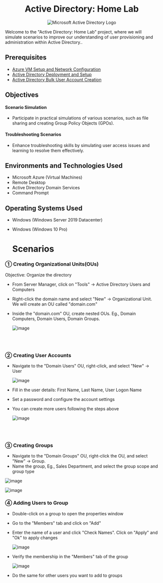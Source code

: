 <h1 align='center'> Active Directory: Home Lab</h1>
<p align="center">
<img src="https://i.imgur.com/pU5A58S.png" alt="Microsoft Active Directory Logo"/>
</p>




<p>Welcome to the "Active Directory: Home Lab" project, where we will simulate scenarios to improve our understanding of user provisioning and administration within Active Directory..</p>

<h2>Prerequisites</h2>

- <a href="https://github.com/a-rashid-saaka/Azure-VM-deployment"> Azure VM Setup and Network Configuration </a>
- <a href="https://github.com/a-rashid-saaka/Active-Directory-installation"> Active Directory Deployment and Setup </a>
- <a href="https://github.com/a-rashid-saaka/Active-Directory-user-creation">Active Directory Bulk User Account Creation </a>
<h2> Objectives</h2>

<h4>Scenario Simulation</h4>

- Participate in practical simulations of various scenarios, such as file sharing and creating Group Policy Objects (GPOs).

<h4>Troubleshooting Scenarios</h4>

- Enhance troubleshooting skills by simulating user access issues and learning to resolve them effectively.

<h2>Environments and Technologies Used</h2>

- Microsoft Azure (Virtual Machines)
- Remote Desktop
- Active Directory Domain Services
- Command Prompt

<h2>Operating Systems Used </h2>

- Windows (Windows Server 2019 Datacenter)
- Windows (Windows 10 Pro)

  <h1>Scenarios</h1>

<h3>&#9312; Creating Organizational Units(OUs) </h3>
Objective: Organize the directory

- From Server Manager, click on "Tools" -> Active Directory Users and Computers

- Right-click the domain name and select "New" -> Organizational Unit. We will create an OU called "domain.com"
  
- Inside the "domain.com" OU, create nested OUs. Eg., Domain Computers, Domain Users, Domain Groups.

  
  ![image](https://github.com/user-attachments/assets/e1421bb9-3b44-4922-9fa0-40f0465ae6ff)
<br>
<br>


<h3>&#9313; Creating User Accounts</h3>

- Navigate to the "Domain Users" OU, right-click, and select "New" -> User


  ![image](https://github.com/user-attachments/assets/b05dc567-2ba2-4a17-939f-27153baec336)
- Fill in the user details: First Name, Last Name, User Logon Name

- Set a password and configure the account settings

- You can create more users following the steps above

  ![image](https://github.com/user-attachments/assets/1bc666ab-0460-44ff-84db-a357a2f7c28f)
<br>
<br>

<h3>&#9314; Creating Groups</h3>


- Navigate to the "Domain Groups" OU, right-click the OU, and select "New" -> Group.
- Name the group, Eg., Sales Department, and select the group scope  and group type 

![image](https://github.com/user-attachments/assets/c3b6e465-2064-4a4d-b748-5771d49f119f)

![image](https://github.com/user-attachments/assets/e78a2525-1520-4694-9cdf-27199350856c)

<h3>&#9315; Adding Users to Group</h3>

- Double-click on a group to open the properties window
-  Go to the "Members" tab and click on "Add"
- Enter the name of a user and click "Check Names". Click on "Apply" and "Ok" to apply changes

  ![image](https://github.com/user-attachments/assets/4fdf7dc8-04e4-4ef0-9082-b063ca14d37d)

- Verify the membership in the "Members" tab of the group

  ![image](https://github.com/user-attachments/assets/1f768c3e-1f12-4ee5-9863-3e85b36a04dd)

- Do the same for other users you want to add to groups



  


